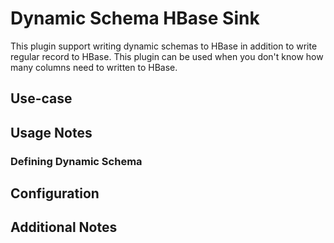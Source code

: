 # Dynamic Schema HBase Sink

This plugin support writing dynamic schemas to HBase in addition to write regular record to HBase. This plugin can
be used when you don't know how many columns need to written to HBase.

## Use-case

## Usage Notes

### Defining Dynamic Schema

## Configuration

## Additional Notes


